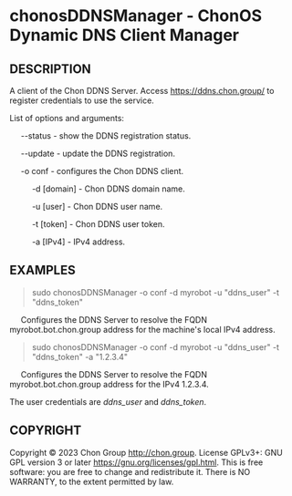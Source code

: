 # chonosDDNSManager - ChonOS Dynamic DNS Client Manager

## DESCRIPTION
A client of the Chon DDNS Server. Access https://ddns.chon.group/ to register credentials to use the service.

List of options and arguments:

&nbsp;&nbsp;&nbsp;&nbsp; \--status - show the DDNS registration status.

&nbsp;&nbsp;&nbsp;&nbsp; \--update - update the DDNS registration.

&nbsp;&nbsp;&nbsp;&nbsp; -o conf - configures the Chon DDNS client.

&nbsp;&nbsp;&nbsp;&nbsp; &nbsp;&nbsp;&nbsp;&nbsp; -d \[domain\] - Chon DDNS domain name.

&nbsp;&nbsp;&nbsp;&nbsp; &nbsp;&nbsp;&nbsp;&nbsp; -u \[user\] - Chon DDNS user name.

&nbsp;&nbsp;&nbsp;&nbsp; &nbsp;&nbsp;&nbsp;&nbsp; -t \[token\] - Chon DDNS user token.

&nbsp;&nbsp;&nbsp;&nbsp; &nbsp;&nbsp;&nbsp;&nbsp; -a \[IPv4\] - IPv4 address.

## EXAMPLES

> sudo chonosDDNSManager -o conf -d myrobot -u \"ddns_user\" -t \"ddns_token\"

&nbsp;&nbsp;&nbsp;&nbsp; Configures the DDNS Server to resolve the FQDN myrobot.bot.chon.group address for the machine\'s local IPv4 address.

> sudo chonosDDNSManager -o conf -d myrobot -u \"ddns_user\" -t \"ddns_token\" -a "1.2.3.4"

&nbsp;&nbsp;&nbsp;&nbsp; Configures the DDNS Server to resolve the FQDN myrobot.bot.chon.group address for the IPv4 1.2.3.4.


The user credentials are _ddns_user_ and _ddns_token_.

## COPYRIGHT
Copyright © 2023 Chon Group http://chon.group. License GPLv3+: GNU GPL version 3 or later https://gnu.org/licenses/gpl.html. This is free software: you are free to change and redistribute it. There is NO WARRANTY, to the extent permitted by law.